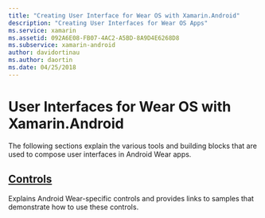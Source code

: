 ```yaml
---
title: "Creating User Interface for Wear OS with Xamarin.Android"
description: "Creating User Interfaces for Wear OS Apps"
ms.service: xamarin
ms.assetid: 092A6E08-FB07-4AC2-A5BD-8A9D4E6268D8
ms.subservice: xamarin-android
author: davidortinau
ms.author: daortin
ms.date: 04/25/2018
---
```


# User Interfaces for Wear OS with Xamarin.Android

The following sections explain the various tools and building blocks
that are used to compose user interfaces in Android Wear apps.

## [Controls](~/android/wear/user-interface/controls/index.md)

Explains Android Wear-specific controls and provides links to
samples that demonstrate how to use these controls.
